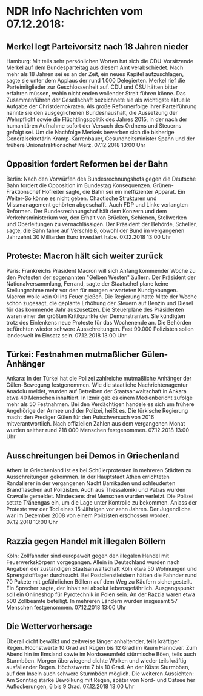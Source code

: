 # NDR Info Nachrichten vom 07.12.2018:


## Merkel legt Parteivorsitz nach 18 Jahren nieder
Hamburg: Mit teils sehr persönlichen Worten hat sich die CDU-Vorsitzende Merkel auf dem Bundesparteitag aus diesem Amt verabschiedet. Nach mehr als 18 Jahren sei es an der Zeit, ein neues Kapitel aufzuschlagen, sagte sie unter dem Applaus der rund 1.000 Delegierten. Merkel rief die Parteimitglieder zur Geschlossenheit auf. CDU und CSU hätten bitter erfahren müssen, wohin nicht enden wollender Streit führen könne. Das Zusammenführen der Gesellschaft bezeichnete sie als wichtigste aktuelle Aufgabe der Christdemokraten. Als große Reformerfolge ihrer Parteiführung nannte sie den ausgeglichenen Bundeshaushalt, die Aussetzung der Wehrpflicht sowie die Flüchtlingspolitik des Jahres 2015, in der nach der humanitären Aufnahme sofort der Versuch des Ordnens und Steuerns gefolgt sei. Um die Nachfolge Merkels bewerben sich die bisherige Generalsekretärin Kramp-Karrenbauer, Gesundheitsminister Spahn und der frühere Unionsfraktionschef Merz. 07.12.2018 13:00 Uhr 

## Opposition fordert Reformen bei der Bahn
Berlin: Nach den Vorwürfen des Bundesrechnungshofs gegen die Deutsche Bahn fordert die Opposition im Bundestag Konsequenzen. Grünen-Fraktionschef Hofreiter sagte, die Bahn sei ein ineffizienter Apparat. Ein Weiter-So könne es nicht geben. Chaotische Strukturen und Missmanagement gehörten abgeschafft. Auch FDP und Linke verlangten Reformen. Der Bundesrechnungshof hält dem Konzern und dem Verkehrsministerium vor, den Erhalt von Brücken, Schienen, Stellwerken und Oberleitungen zu vernachlässigen. Der Präsident der Behörde, Scheller, sagte, die Bahn fahre auf Verschleiß, obwohl der Bund im vergangenen Jahrzehnt 30 Milliarden Euro investiert habe. 07.12.2018 13:00 Uhr 

## Proteste: Macron hält sich weiter zurück
Paris: Frankreichs Präsident Macron will sich Anfang kommender Woche zu den Protesten der sogenannten "Gelben Westen" äußern. Der Präsident der Nationalversammlung, Ferrand, sagte der Staatschef plane keine Stellungnahme mehr vor den für morgen erwarteten Kundgebungen. Macron wolle kein Öl ins Feuer gießen. Die Regierung hatte Mitte der Woche schon zugesagt, die geplante Erhöhung der Steuern auf Benzin und Diesel für das kommende Jahr auszusetzen. Die Steuerpläne des Präsidenten waren einer der größten Kritikpunkte der Demonstranten. Sie kündigten trotz des Einlenkens neue Proteste für das Wochenende an. Die Behörden befürchten wieder schwere Ausschreitungen. Fast 90.000 Polizisten sollen landesweit im Einsatz sein. 07.12.2018 13:00 Uhr 

## Türkei: Festnahmen mutmaßlicher Gülen-Anhänger
Ankara: In der Türkei hat die Polizei zahlreiche mutmaßliche Anhänger der Gülen-Bewegung festgenommen. Wie die staatliche Nachrichtenagentur Anadolu meldet, wurden auf Betreiben der Staatsanwaltschaft in Ankara etwa 40 Menschen inhaftiert. In Izmir gab es einem Medienbericht zufolge mehr als 50 Festnahmen. Bei den Verdächtigen handele es sich um frühere Angehörige der Armee und der Polizei, heißt es. Die türkische Regierung macht den Prediger Gülen für den Putschversuch von 2016 mitverantwortlich. Nach offiziellen Zahlen aus dem vergangenen Monat wurden seither rund 218 000 Menschen festgenommen. 07.12.2018 13:00 Uhr 

## Ausschreitungen bei Demos in Griechenland
Athen: In Griechenland ist es bei Schülerprotesten in mehreren Städten zu Ausschreitungen gekommen. In der Hauptstadt Athen errichteten Randalierer in der vergangenen Nacht Barrikaden und schleuderten Brandflaschen auf Polizisten. Auch aus Thessaloniki und Patras wurden Krawalle gemeldet. Mindestens drei Menschen wurden verletzt. Die Polizei setzte Tränengas ein, um die Lage unter Kontrolle zu bekommen. Anlass der Proteste war der Tod eines 15-Jährigen vor zehn Jahren. Der Jugendliche war im Dezember 2008 von einem Polizisten erschossen worden. 07.12.2018 13:00 Uhr 

## Razzia gegen Handel mit illegalen Böllern
Köln: Zollfahnder sind europaweit gegen den illegalen Handel mit Feuerwerkskörpern vorgegangen. Allein in Deutschland wurden nach Angaben der zuständigen Staatsanwaltschaft Köln etwa 50 Wohnungen und Sprengstofflager durchsucht. Bei Postdienstleistern hätten die Fahnder rund 70 Pakete mit gefährlichen Böllern auf dem Weg zu Käufern sichergestellt. Ein Sprecher sagte, der Inhalt sei absolut lebensgefährlich. Ausgangspunkt soll ein Onlineshop für Pyrotechnik in Polen sein. An der Razzia waren etwa 500 Zollbeamte beteiligt. In mehreren Ländern wurden insgesamt 57 Menschen festgenommen. 07.12.2018 13:00 Uhr 

## Die Wettervorhersage
Überall dicht bewölkt und zeitweise länger anhaltender, teils kräftiger Regen. Höchstwerte 10 Grad auf Rügen bis 12 Grad im Raum Hannover. Zum Abend hin im Emsland sowie im Nordseeumfeld stürmische Böen, teils auch Sturmböen. Morgen überwiegend dichte Wolken und wieder teils kräftig ausfallender Regen. Höchstwerte 7 bis 10 Grad. An der Küste Sturmböen, auf den Inseln auch schwere Sturmböen möglich. Die weiteren Aussichten: Am Sonntag starke Bewölkung mit Regen, später von Nord- und Ostsee her Auflockerungen, 6 bis 9 Grad. 07.12.2018 13:00 Uhr 
